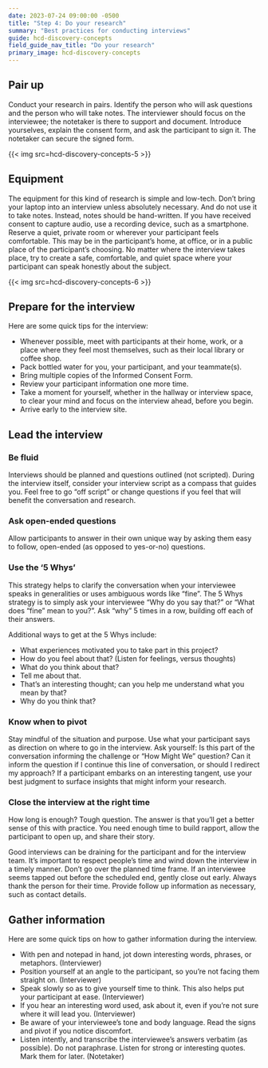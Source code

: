 ```yaml
---
date: 2023-07-24 09:00:00 -0500
title: "Step 4: Do your research"
summary: "Best practices for conducting interviews"
guide: hcd-discovery-concepts
field_guide_nav_title: "Do your research"
primary_image: hcd-discovery-concepts
---
```


## Pair up

Conduct your research in pairs. Identify the person who will ask questions and the person who will take notes. The interviewer should focus on the interviewee; the notetaker is there to support and document. Introduce yourselves, explain the consent form, and ask the participant to sign it. The notetaker can secure the signed form.

{{< img src=hcd-discovery-concepts-5 >}}


## Equipment

The equipment for this kind of research is simple and low-tech. Don’t bring your laptop into an interview unless absolutely necessary. And do not use it to take notes. Instead, notes should be hand-written. If you have received consent to capture audio, use a recording device, such as a smartphone. Reserve a quiet, private room or wherever your participant feels comfortable. This may be in the participant’s home, at office, or in a public place of the participant’s choosing. No matter where the interview takes place, try to create a safe, comfortable, and quiet space where your participant can speak honestly about the subject.

{{< img src=hcd-discovery-concepts-6 >}}


## Prepare for the interview

Here are some quick tips for the interview:

- Whenever possible, meet with participants at their home, work, or a place where they feel most themselves, such as their local library or coffee shop.
- Pack bottled water for you, your participant, and your teammate(s).
- Bring multiple copies of the Informed Consent Form.
- Review your participant information one more time.
- Take a moment for yourself, whether in the hallway or interview space, to clear your mind and focus on the interview ahead, before you begin.
- Arrive early to the interview site.


## Lead the interview

### Be fluid

Interviews should be planned and questions outlined (not scripted). During the interview itself, consider your interview script as a compass that guides you. Feel free to go “off script” or change questions if you feel that will benefit the conversation and research.


### Ask open-ended questions

Allow participants to answer in their own unique way by asking them easy to follow, open-ended (as opposed to yes-or-no) questions.


### Use the ‘5 Whys’

This strategy helps to clarify the conversation when your interviewee speaks in generalities or uses ambiguous words like “fine”. The 5 Whys strategy is to simply ask your interviewee “Why do you say that?” or “What does “fine” mean to you?”. Ask “why” 5 times in a row, building off each of their answers.

Additional ways to get at the 5 Whys include:

- What experiences motivated you to take part in this project?
- How do you feel about that? (Listen for feelings, versus thoughts)
- What do you think about that?
- Tell me about that.
- That’s an interesting thought; can you help me understand what you mean by that?
- Why do you think that?


### Know when to pivot

Stay mindful of the situation and purpose. Use what your participant says as direction on where to go in the interview. Ask yourself: Is this part of the conversation informing the challenge or “How Might We” question? Can it inform the question if I continue this line of conversation, or should I redirect my approach? If a participant embarks on an interesting tangent, use your best judgment to surface insights that might inform your research.


### Close the interview at the right time

How long is enough? Tough question. The answer is that you’ll get a better sense of this with practice. You need enough time to build rapport, allow the participant to open up, and share their story.

Good interviews can be draining for the participant and for the interview team. It’s important to respect people’s time and wind down the interview in a timely manner. Don’t go over the planned time frame. If an interviewee seems tapped out before the scheduled end, gently close out early. Always thank the person for their time. Provide follow up information as necessary, such as contact details.


## Gather information

Here are some quick tips on how to gather information during the interview.

- With pen and notepad in hand, jot down interesting words, phrases, or metaphors. (Interviewer)
- Position yourself at an angle to the participant, so you’re not facing them straight on. (Interviewer)
- Speak slowly so as to give yourself time to think. This also helps put your participant at ease. (Interviewer)
- If you hear an interesting word used, ask about it, even if you’re not sure where it will lead you. (Interviewer)
- Be aware of your interviewee’s tone and body language. Read the signs and pivot if you notice discomfort.
- Listen intently, and transcribe the interviewee’s answers verbatim (as possible). Do not paraphrase. Listen for strong or interesting quotes. Mark them for later. (Notetaker)
